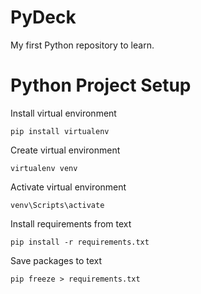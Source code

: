 # PyDeck

My first Python repository to learn.

# Python Project Setup

Install virtual environment

    pip install virtualenv

Create virtual environment
    
    virtualenv venv
    
Activate virtual environment
    
    venv\Scripts\activate
    
Install requirements from text
    
    pip install -r requirements.txt
    
Save packages to text
    
    pip freeze > requirements.txt